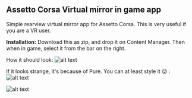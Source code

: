 <h2>Assetto Corsa Virtual mirror in game app</h2>

Simple rearview virtual mirror app for Assetto Corsa.
This is very useful if you are a VR user.

<b>Installation:</b>
Download this as zip, and drop it on Content Manager. 
Then when in game, select it from the bar on the right.

How it should look:
![alt text](https://github.com/user-attachments/assets/9af4c581-4f75-40b7-9d3d-46690d23ea10)

If it looks strange, it's because of Pure. You can at least style it 😜 :
![alt text](https://github.com/user-attachments/assets/2ece772d-89d8-4ac1-a901-951b11fe5502)

![alt text](https://github.com/user-attachments/assets/bf9d1961-8143-4089-8231-fd1c94eee976)
